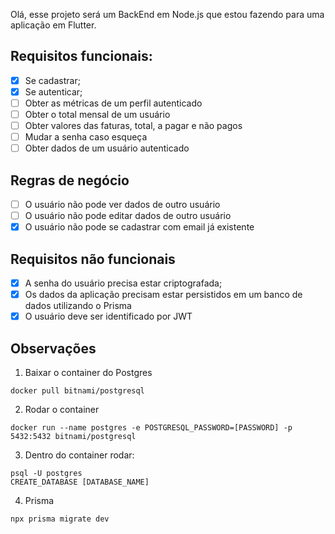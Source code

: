 Olá, esse projeto será um BackEnd em Node.js que estou fazendo para uma aplicação em Flutter.

## Requisitos funcionais:
- [x] Se cadastrar;
- [x] Se autenticar;
- [ ] Obter as métricas de um perfil autenticado
- [ ] Obter o total mensal de um usuário
- [ ] Obter valores das faturas, total, a pagar e não pagos
- [ ] Mudar a senha caso esqueça
- [ ] Obter dados de um usuário autenticado

## Regras de negócio
- [ ] O usuário não pode ver dados de outro usuário
- [ ] O usuário não pode editar dados de outro usuário
- [x] O usuário não pode se cadastrar com email já existente

## Requisitos não funcionais
- [x] A senha do usuário precisa estar criptografada;
- [x] Os dados da aplicação precisam estar persistidos em um banco de dados utilizando o Prisma
- [x] O usuário deve ser identificado por JWT

## Observações
1. Baixar o container do Postgres
```
docker pull bitnami/postgresql
```
2. Rodar o container
```
docker run --name postgres -e POSTGRESQL_PASSWORD=[PASSWORD] -p 5432:5432 bitnami/postgresql
```
3. Dentro do container rodar:
```
psql -U postgres
CREATE_DATABASE [DATABASE_NAME]
```
4. Prisma
```
npx prisma migrate dev
```